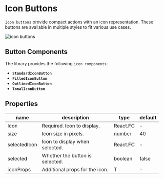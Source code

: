 # Icon Buttons

```Icon buttons``` provide compact actions with an icon representation. These buttons are available in multiple styles to fit various use cases.

![icon buttons](https://ik.imagekit.io/Computools/rn-material-components/icon_buttons.png?updatedAt=1730123727799)

## Button Components

The library provides the following ```icon components```:

- **```StandardIconButton```**
- **```FilledIconButton```**
- **```OutlinedIconButton```**
- **```TonalIconButton```**


## Properties

| name | description | type | default |
| ------ | ------ | ------ | ----|
| Icon | Required. Icon to display. | React.FC | - |
| size | Icon size in pixels. | number | 40 |
| selectedIcon | Icon to display when selected. | React.FC | - |
| selected | Whether the button is selected. | boolean | false |
| iconProps |	Additional props for the icon. | T | - |
